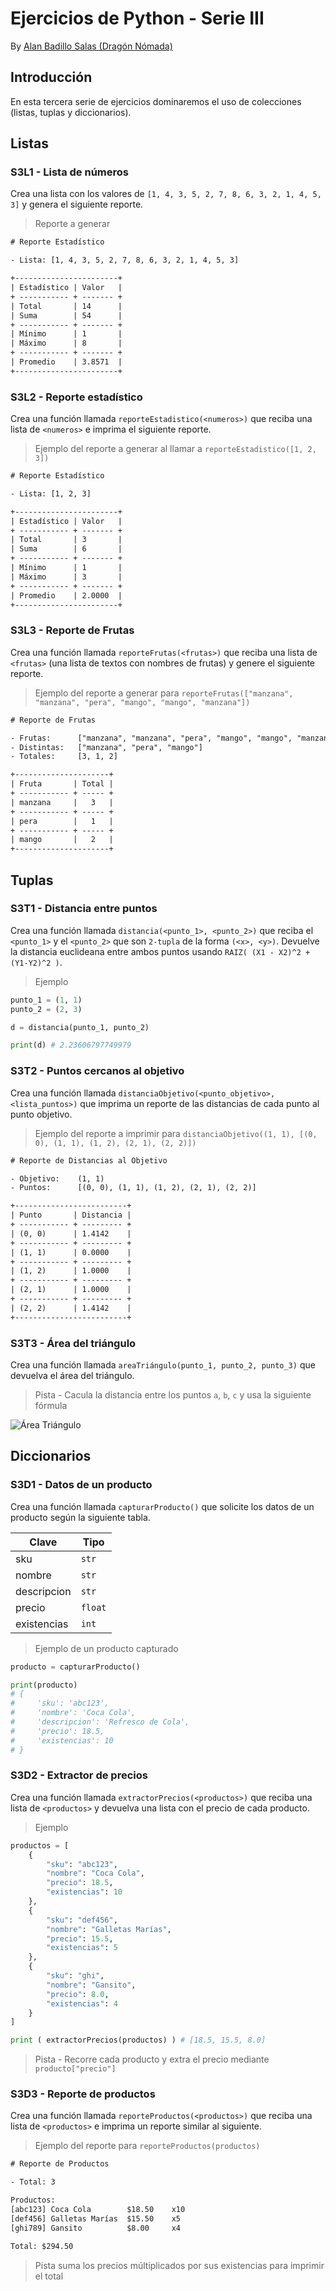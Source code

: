 # Ejercicios de Python - Serie III

By [Alan Badillo Salas (Dragón Nómada)](dragonnomada.medium.com)

## Introducción

En esta tercera serie de ejercicios dominaremos el uso de colecciones (listas, tuplas y diccionarios).

## Listas

### S3L1 - Lista de números

Crea una lista con los valores de `[1, 4, 3, 5, 2, 7, 8, 6, 3, 2, 1, 4, 5, 3]` y genera el siguiente reporte.

> Reporte a generar

```txt
# Reporte Estadístico

- Lista: [1, 4, 3, 5, 2, 7, 8, 6, 3, 2, 1, 4, 5, 3]

+-----------------------+
| Estadístico | Valor   |
+ ----------- + ------- +
| Total       | 14      |
| Suma        | 54      |
+ ----------- + ------- +
| Mínimo      | 1       |
| Máximo      | 8       |
+ ----------- + ------- +
| Promedio    | 3.8571  |
+-----------------------+
```

### S3L2 - Reporte estadístico

Crea una función llamada `reporteEstadistico(<numeros>)` que reciba una lista de `<numeros>` e imprima el siguiente reporte.

> Ejemplo del reporte a generar al llamar a `reporteEstadistico([1, 2, 3])`

```txt
# Reporte Estadístico

- Lista: [1, 2, 3]

+-----------------------+
| Estadístico | Valor   |
+ ----------- + ------- +
| Total       | 3       |
| Suma        | 6       |
+ ----------- + ------- +
| Mínimo      | 1       |
| Máximo      | 3       |
+ ----------- + ------- +
| Promedio    | 2.0000  |
+-----------------------+
```

### S3L3 - Reporte de Frutas

Crea una función llamada `reporteFrutas(<frutas>)` que reciba una lista de `<frutas>` (una lista de textos con nombres de frutas) y genere el siguiente reporte.

> Ejemplo del reporte a generar para `reporteFrutas(["manzana", "manzana", "pera", "mango", "mango", "manzana"])`

```txt
# Reporte de Frutas

- Frutas:      ["manzana", "manzana", "pera", "mango", "mango", "manzana"]
- Distintas:   ["manzana", "pera", "mango"]
- Totales:     [3, 1, 2]

+---------------------+
| Fruta       | Total |
+ ----------- + ----- +
| manzana     |   3   |
+ ----------- + ----- +
| pera        |   1   |
+ ----------- + ----- +
| mango       |   2   |
+---------------------+
```

## Tuplas

### S3T1 - Distancia entre puntos

Crea una función llamada `distancia(<punto_1>, <punto_2>)` que reciba el `<punto_1>` y el `<punto_2>` que son `2-tupla` de la forma `(<x>, <y>)`. Devuelve la distancia euclideana entre ambos puntos usando `RAIZ( (X1 - X2)^2 + (Y1-Y2)^2 )`.

> Ejemplo

```py
punto_1 = (1, 1)
punto_2 = (2, 3)

d = distancia(punto_1, punto_2)

print(d) # 2.23606797749979
```

### S3T2 - Puntos cercanos al objetivo

Crea una función llamada `distanciaObjetivo(<punto_objetivo>, <lista_puntos>)` que imprima un reporte de las distancias de cada punto al punto objetivo.

> Ejemplo del reporte a imprimir para `distanciaObjetivo((1, 1), [(0, 0), (1, 1), (1, 2), (2, 1), (2, 2)])`

```txt
# Reporte de Distancias al Objetivo

- Objetivo:    (1, 1)
- Puntos:      [(0, 0), (1, 1), (1, 2), (2, 1), (2, 2)]

+-------------------------+
| Punto       | Distancia |
+ ----------- + --------- +
| (0, 0)      | 1.4142    |
+ ----------- + --------- +
| (1, 1)      | 0.0000    |
+ ----------- + --------- +
| (1, 2)      | 1.0000    |
+ ----------- + --------- +
| (2, 1)      | 1.0000    |
+ ----------- + --------- +
| (2, 2)      | 1.4142    |
+-------------------------+
```

### S3T3 - Área del triángulo

Crea una función llamada `areaTriángulo(punto_1, punto_2, punto_3)` que devuelva el área del triángulo.

> Pista - Cacula la distancia entre los puntos `a`, `b`, `c` y usa la siguiente fórmula

![Área Triángulo](./img/area_triangulo.png)

## Diccionarios

### S3D1 - Datos de un producto

Crea una función llamada `capturarProducto()` que solicite los datos de un producto según la siguiente tabla.

Clave | Tipo
--- | ---
sku | `str`
nombre | `str`
descripcion | `str`
precio | `float`
existencias | `int`

> Ejemplo de un producto capturado

```py
producto = capturarProducto()

print(producto)
# {
#     'sku': 'abc123',
#     'nombre': 'Coca Cola',
#     'descripcion': 'Refresco de Cola',
#     'precio': 18.5,
#     'existencias': 10
# }
```

### S3D2 - Extractor de precios

Crea una función llamada `extractorPrecios(<productos>)` que reciba una lista de `<productos>` y devuelva una lista con el precio de cada producto.

> Ejemplo

```py
productos = [
    {
        "sku": "abc123",
        "nombre": "Coca Cola",
        "precio": 18.5,
        "existencias": 10
    },
    {
        "sku": "def456",
        "nombre": "Galletas Marías",
        "precio": 15.5,
        "existencias": 5
    },
    {
        "sku": "ghi",
        "nombre": "Gansito",
        "precio": 8.0,
        "existencias": 4
    }
]

print ( extractorPrecios(productos) ) # [18.5, 15.5, 8.0]
```

> Pista - Recorre cada producto y extra el precio mediante `producto["precio"]`

### S3D3 - Reporte de productos

Crea una función llamada `reporteProductos(<productos>)` que reciba una lista de `<productos>` e imprima un reporte similar al siguiente.

> Ejemplo del reporte para `reporteProductos(productos)`

```txt
# Reporte de Productos

- Total: 3

Productos:
[abc123] Coca Cola        $18.50    x10
[def456] Galletas Marías  $15.50    x5
[ghi789] Gansito          $8.00     x4

Total: $294.50
```

> Pista suma los precios múltiplicados por sus existencias para imprimir el total
